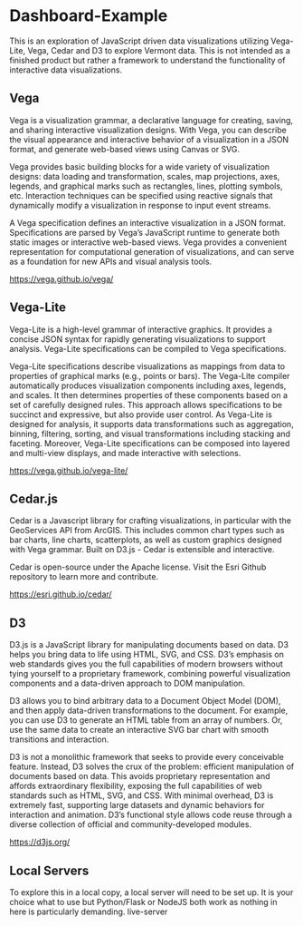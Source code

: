 # Dashboard-Example
This is an exploration of JavaScript driven data visualizations utilizing Vega-Lite, Vega, Cedar and D3 to explore Vermont data. This is not intended as a finished product but rather a framework to understand the functionality of interactive data visualizations.

## Vega
Vega is a visualization grammar, a declarative language for creating, saving, and sharing interactive visualization designs. With Vega, you can describe the visual appearance and interactive behavior of a visualization in a JSON format, and generate web-based views using Canvas or SVG.

Vega provides basic building blocks for a wide variety of visualization designs: data loading and transformation, scales, map projections, axes, legends, and graphical marks such as rectangles, lines, plotting symbols, etc. Interaction techniques can be specified using reactive signals that dynamically modify a visualization in response to input event streams.

A Vega specification defines an interactive visualization in a JSON format. Specifications are parsed by Vega’s JavaScript runtime to generate both static images or interactive web-based views. Vega provides a convenient representation for computational generation of visualizations, and can serve as a foundation for new APIs and visual analysis tools.

https://vega.github.io/vega/

## Vega-Lite
Vega-Lite is a high-level grammar of interactive graphics. It provides a concise JSON syntax for rapidly generating visualizations to support analysis. Vega-Lite specifications can be compiled to Vega specifications.

Vega-Lite specifications describe visualizations as mappings from data to properties of graphical marks (e.g., points or bars). The Vega-Lite compiler automatically produces visualization components including axes, legends, and scales. It then determines properties of these components based on a set of carefully designed rules. This approach allows specifications to be succinct and expressive, but also provide user control. As Vega-Lite is designed for analysis, it supports data transformations such as aggregation, binning, filtering, sorting, and visual transformations including stacking and faceting. Moreover, Vega-Lite specifications can be composed into layered and multi-view displays, and made interactive with selections.

https://vega.github.io/vega-lite/

## Cedar.js

Cedar is a Javascript library for crafting visualizations, in particular with the GeoServices API from ArcGIS. This includes common chart types such as bar charts, line charts, scatterplots, as well as custom graphics designed with Vega grammar. Built on D3.js - Cedar is extensible and interactive.

Cedar is open-source under the Apache license. Visit the Esri Github repository to learn more and contribute.

https://esri.github.io/cedar/

## D3

D3.js is a JavaScript library for manipulating documents based on data. D3 helps you bring data to life using HTML, SVG, and CSS. D3’s emphasis on web standards gives you the full capabilities of modern browsers without tying yourself to a proprietary framework, combining powerful visualization components and a data-driven approach to DOM manipulation.

D3 allows you to bind arbitrary data to a Document Object Model (DOM), and then apply data-driven transformations to the document. For example, you can use D3 to generate an HTML table from an array of numbers. Or, use the same data to create an interactive SVG bar chart with smooth transitions and interaction.

D3 is not a monolithic framework that seeks to provide every conceivable feature. Instead, D3 solves the crux of the problem: efficient manipulation of documents based on data. This avoids proprietary representation and affords extraordinary flexibility, exposing the full capabilities of web standards such as HTML, SVG, and CSS. With minimal overhead, D3 is extremely fast, supporting large datasets and dynamic behaviors for interaction and animation. D3’s functional style allows code reuse through a diverse collection of official and community-developed modules.

https://d3js.org/

## Local Servers
To explore this in a local copy, a local server will need to be set up. It is your choice what to use but Python/Flask or NodeJS both work as nothing in here is particularly demanding.
live-server
